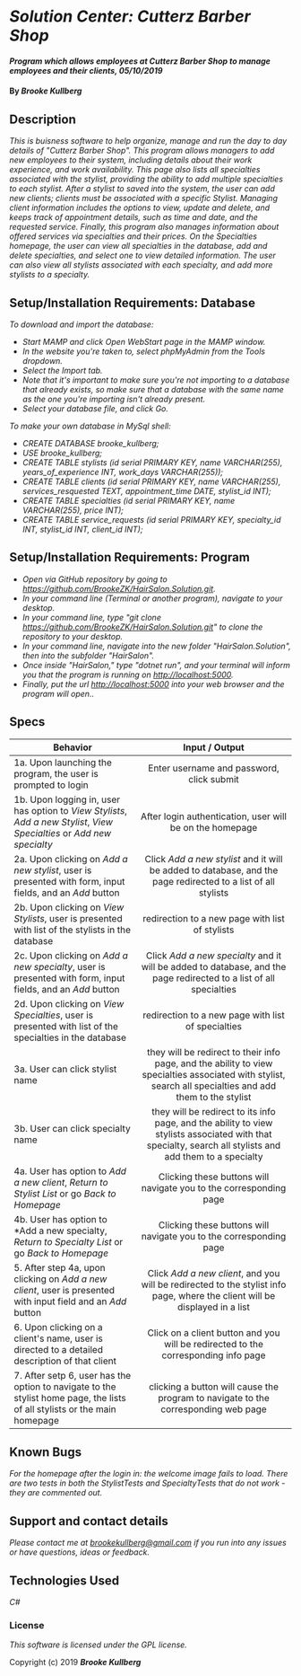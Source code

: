 # _Solution Center: Cutterz Barber Shop_

#### _Program which allows employees at Cutterz Barber Shop to manage employees and their clients, 05/10/2019_

#### By _**Brooke Kullberg**_

## Description

_This is buisness software to help organize, manage and run the day to day details of "Cutterz Barber Shop". This program allows managers to add new employees to their system, including details about their work experience, and work availability. This page also lists all specialties associated with the stylist, providing the ability to add multiple specialties to each stylist. After a stylist to saved into the system, the user can add new clients; clients must be associated with a specific Stylist. Managing client information includes the options to view, update and delete, and keeps track of appointment details, such as time and date, and the requested service. Finally, this program also manages information about offered services via specialties and their prices. On the Specialties homepage, the user can view all specialties in the database, add and delete specialties, and select one to view detailed information. The user can also view all stylists associated with each specialty, and add more stylists to a specialty._

## Setup/Installation Requirements: Database

_To download and import the database:_

* _Start MAMP and click Open WebStart page in the MAMP window._
* _In the website you're taken to, select phpMyAdmin from the Tools dropdown._
* _Select the Import tab._
* _Note that it's important to make sure you're not importing to a database that already exists, so make sure that a database with the same name as the one you're importing isn't already present._
* _Select your database file, and click Go._

_To make your own database in MySql shell:_

* _CREATE DATABASE brooke_kullberg;_
* _USE brooke_kullberg;_
* _CREATE TABLE stylists (id serial PRIMARY KEY, name VARCHAR(255), years_of_experience INT, work_days VARCHAR(255));_
* _CREATE TABLE clients (id serial PRIMARY KEY, name VARCHAR(255), services_resquested TEXT, appointment_time DATE, stylist_id INT);_
* _CREATE TABLE specialties (id serial PRIMARY KEY, name VARCHAR(255), price INT);_
* _CREATE TABLE service_requests (id serial PRIMARY KEY, specialty_id INT, stylist_id INT, client_id INT);_

## Setup/Installation Requirements: Program

* _Open via GitHub repository by going to <https://github.com/BrookeZK/HairSalon.Solution.git>._
* _In your command line (Terminal or another program), navigate to your desktop._
* _In your command line, type "git clone https://github.com/BrookeZK/HairSalon.Solution.git" to clone the repository to your desktop._
* _In your command line, navigate into the new folder "HairSalon.Solution", then into the subfolder "HairSalon"._
* _Once inside "HairSalon," type "dotnet run", and your terminal will inform you that the program is running on <http://localhost:5000>._
* _Finally, put the url <http://localhost:5000> into your web browser and the program will open.._

## Specs

| Behavior | Input / Output |
| ------------- |:-------------:|
| 1a. Upon launching the program, the user is prompted to login | Enter username and password, click submit |
| 1b. Upon logging in, user has option to *View Stylists*, *Add a new Stylist*, *View Specialties* or *Add new specialty* | After login authentication, user will be on the homepage |
| 2a. Upon clicking on *Add a new stylist*, user is presented with form, input fields, and an *Add* button | Click *Add a new stylist* and it will be added to database, and the page redirected to a list of all stylists |
| 2b. Upon clicking on  *View Stylists*, user is presented with list of the stylists in the database| redirection to a new page with list of stylists |
| 2c. Upon clicking on *Add a new specialty*, user is presented with form, input fields, and an *Add* button | Click *Add a new specialty* and it will be added to database, and the page redirected to a list of all specialties |
| 2d. Upon clicking on  *View Specialties*, user is presented with list of the specialties in the database| redirection to a new page with list of specialties |
| 3a. User can click stylist name | they will be redirect to their info page, and the ability to view specialties associated with stylist, search all specialties and add them to the stylist |
| 3b. User can click specialty name | they will be redirect to its info page, and the ability to view stylists associated with that specialty, search all stylists and add them to a specialty |
| 4a. User has option to *Add a new client*, *Return to Stylist List* or go *Back to Homepage* | Clicking these buttons will navigate you to the corresponding page |
| 4b. User has option to *Add a new specialty, *Return to Specialty List* or go *Back to Homepage* | Clicking these buttons will navigate you to the corresponding page |
| 5. After step 4a, upon clicking on *Add a new client*, user is presented with input field and an *Add* button | Click *Add a new client*, and you will be redirected to the stylist info page, where the client will be displayed in a list|
| 6. Upon clicking on a client's name, user is directed to a detailed description of that client | Click on a client button and you will be redirected to the corresponding info page  |
| 7. After setp 6, user has the option to navigate to the stylist home page, the lists of all stylists or the main homepage | clicking a button will cause the program to navigate to the corresponding web page |

## Known Bugs

_For the homepage after the login in: the welcome image fails to load._
_There are two tests in both the StylistTests and SpecialtyTests that do not work - they are commented out._

## Support and contact details

_Please contact me at brookekullberg@gmail.com if you run into any issues or have questions, ideas or feedback._

## Technologies Used

_C#_

### License

*This software is licensed under the GPL license.*

Copyright (c) 2019 **_Brooke Kullberg_**
